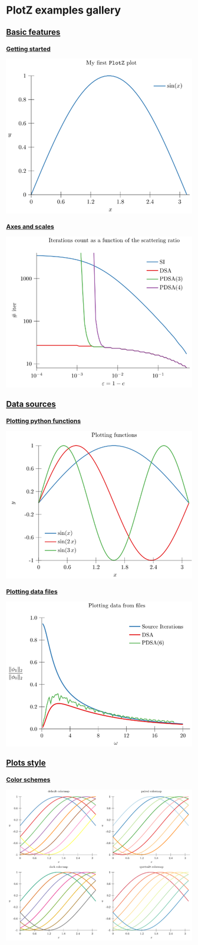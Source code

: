 # PlotZ examples gallery

<!---plotz table_of_contents(toc) -->
## [Basic features](00-base)
### [Getting started](00-base/00-gettingStarted)
[<img src="00-base/00-gettingStarted/plot.svg?raw=true&sanitize=true"/>](00-base/00-gettingStarted)

### [Axes and scales](00-base/01-axes)
[<img src="00-base/01-axes/plot.svg?raw=true&sanitize=true"/>](00-base/01-axes)

## [Data sources](01-dataSources)
### [Plotting python functions](01-dataSources/01-function)
[<img src="01-dataSources/01-function/plot.svg?raw=true&sanitize=true"/>](01-dataSources/01-function)

### [Plotting data files](01-dataSources/02-file)
[<img src="01-dataSources/02-file/plot.svg?raw=true&sanitize=true"/>](01-dataSources/02-file)

## [Plots style](02-style)
### [Color schemes](02-style/01-colors)
[<img src="02-style/01-colors/document.svg?raw=true&sanitize=true"/>](02-style/01-colors)
<!---plotz end -->
